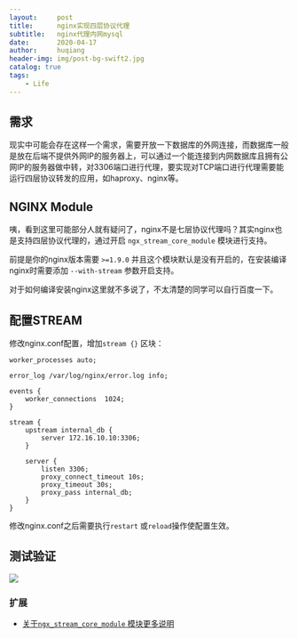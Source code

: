 ```yaml
---
layout:     post
title:      nginx实现四层协议代理
subtitle:   nginx代理内网mysql
date:       2020-04-17
author:     huqiang
header-img: img/post-bg-swift2.jpg
catalog: true
tags:
    - Life
---
```


## 需求

现实中可能会存在这样一个需求，需要开放一下数据库的外网连接，而数据库一般是放在后端不提供外网IP的服务器上，可以通过一个能连接到内网数据库且拥有公网IP的服务器做中转，对3306端口进行代理，要实现对TCP端口进行代理需要能运行四层协议转发的应用，如haproxy、nginx等。

## NGINX Module

咦，看到这里可能部分人就有疑问了，nginx不是七层协议代理吗？其实nginx也是支持四层协议代理的，通过开启 `ngx_stream_core_module` 模块进行支持。

前提是你的nginx版本需要 `>=1.9.0` 并且这个模块默认是没有开启的，在安装编译nginx时需要添加 `--with-stream` 参数开启支持。

​		对于如何编译安装nginx这里就不多说了，不太清楚的同学可以自行百度一下。

## 配置STREAM

修改nginx.conf配置，增加`stream {}` 区块：

```ngi
worker_processes auto;

error_log /var/log/nginx/error.log info;

events {
    worker_connections  1024;
}

stream {
    upstream internal_db {
        server 172.16.10.10:3306;
    }

    server {
        listen 3306;
        proxy_connect_timeout 10s;
        proxy_timeout 30s;
        proxy_pass internal_db;
    }
}
```

修改nginx.conf之后需要执行`restart` 或`reload`操作使配置生效。

## 测试验证

![](https://tva1.sinaimg.cn/large/007S8ZIlgy1gdx23kgcgjj30ty0e83zp.jpg)

### 扩展

- [关于`ngx_stream_core_module` 模块更多说明](http://nginx.org/en/docs/stream/ngx_stream_core_module.html) 

